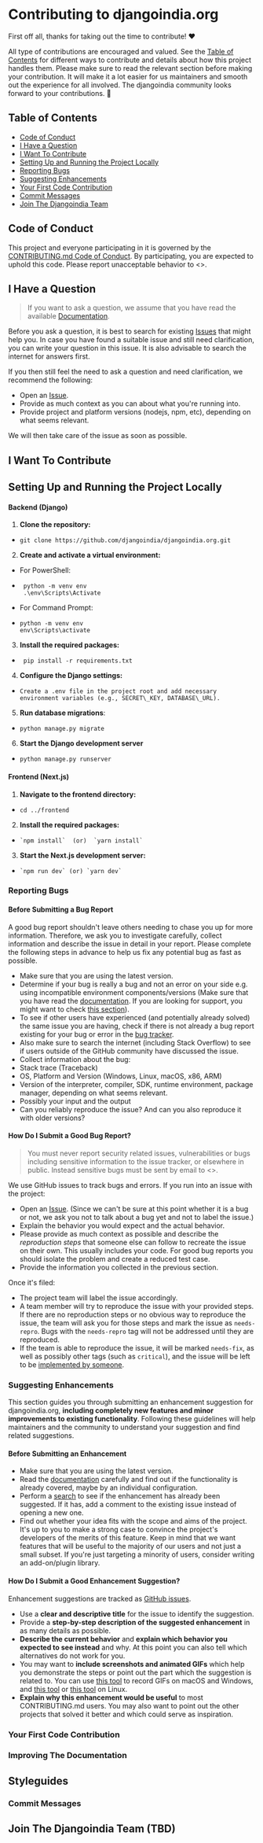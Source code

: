# Contributing to djangoindia.org

First off all, thanks for taking out the time to contribute! ❤️


All type of contributions are encouraged and valued. See the [Table of Contents](#table-of-contents) for different ways to contribute and details about how this project handles them. Please make sure to read the relevant section before making your contribution. It will make it a lot easier for us maintainers and smooth out the experience for all involved. The djangoindia community looks forward to your contributions. 🎉


## Table of Contents

- [Code of Conduct](#code-of-conduct)
- [I Have a Question](#i-have-a-question)
- [I Want To Contribute](#i-want-to-contribute)
- [Setting Up and Running the Project Locally](#setting-up-and-running-the-project-locally)
- [Reporting Bugs](#reporting-bugs)
- [Suggesting Enhancements](#suggesting-enhancements)
- [Your First Code Contribution](#your-first-code-contribution)
- [Commit Messages](#commit-messages)
- [Join The Djangoindia Team](#join-the-djangoindia-team)



## Code of Conduct

This project and everyone participating in it is governed by the
[CONTRIBUTING.md Code of Conduct](blob/master/CODE_OF_CONDUCT.md).
By participating, you are expected to uphold this code. Please report unacceptable behavior
to <>.


## I Have a Question

> If you want to ask a question, we assume that you have read the available [Documentation]().

Before you ask a question, it is best to search for existing [Issues](/issues) that might help you. In case you have found a suitable issue and still need clarification, you can write your question in this issue. It is also advisable to search the internet for answers first.

If you then still feel the need to ask a question and need clarification, we recommend the following:

- Open an [Issue](/issues/new).
- Provide as much context as you can about what you're running into.
- Provide project and platform versions (nodejs, npm, etc), depending on what seems relevant.

We will then take care of the issue as soon as possible.



## I Want To Contribute

## Setting Up and Running the Project Locally

#### Backend (Django)

1. **Clone the repository:**
 *     git clone https://github.com/djangoindia/djangoindia.org.git
       
2.   **Create and activate a virtual environment:**
 *  For PowerShell:    
  *		 python -m venv env
		 .\env\Scripts\Activate
        
   *  For Command Prompt: 
   *  	 python -m venv env
	     env\Scripts\activate

        
      
3.    **Install the required packages:**   
*      pip install -r requirements.txt
    
4.  **Configure the Django settings:**
    
  *     Create a .env file in the project root and add necessary environment variables (e.g., SECRET\_KEY, DATABASE\_URL).
        
5.  **Run database migrations**:
*	  python manage.py migrate

6. **Start the Django development server**
*	  python manage.py runserver
    


#### Frontend (Next.js)

1.  **Navigate to the frontend directory:**
*	  cd ../frontend    
2. **Install the required packages:**
*	  `npm install`  (or)  `yarn install`

    
3.  **Start the Next.js development server:**
*     `npm run dev` (or) `yarn dev`


### Reporting Bugs


#### Before Submitting a Bug Report

A good bug report shouldn't leave others needing to chase you up for more information. Therefore, we ask you to investigate carefully, collect information and describe the issue in detail in your report. Please complete the following steps in advance to help us fix any potential bug as fast as possible.

- Make sure that you are using the latest version.
- Determine if your bug is really a bug and not an error on your side e.g. using incompatible environment components/versions (Make sure that you have read the [documentation](). If you are looking for support, you might want to check [this section](#i-have-a-question)).
- To see if other users have experienced (and potentially already solved) the same issue you are having, check if there is not already a bug report existing for your bug or error in the [bug tracker](issues?q=label%3Abug).
- Also make sure to search the internet (including Stack Overflow) to see if users outside of the GitHub community have discussed the issue.
- Collect information about the bug:
- Stack trace (Traceback)
- OS, Platform and Version (Windows, Linux, macOS, x86, ARM)
- Version of the interpreter, compiler, SDK, runtime environment, package manager, depending on what seems relevant.
- Possibly your input and the output
- Can you reliably reproduce the issue? And can you also reproduce it with older versions?


#### How Do I Submit a Good Bug Report?

> You must never report security related issues, vulnerabilities or bugs including sensitive information to the issue tracker, or elsewhere in public. Instead sensitive bugs must be sent by email to <>.


We use GitHub issues to track bugs and errors. If you run into an issue with the project:

- Open an [Issue](/issues/new). (Since we can't be sure at this point whether it is a bug or not, we ask you not to talk about a bug yet and not to label the issue.)
- Explain the behavior you would expect and the actual behavior.
- Please provide as much context as possible and describe the *reproduction steps* that someone else can follow to recreate the issue on their own. This usually includes your code. For good bug reports you should isolate the problem and create a reduced test case.
- Provide the information you collected in the previous section.

Once it's filed:

- The project team will label the issue accordingly.
- A team member will try to reproduce the issue with your provided steps. If there are no reproduction steps or no obvious way to reproduce the issue, the team will ask you for those steps and mark the issue as `needs-repro`. Bugs with the `needs-repro` tag will not be addressed until they are reproduced.
- If the team is able to reproduce the issue, it will be marked `needs-fix`, as well as possibly other tags (such as `critical`), and the issue will be left to be [implemented by someone](#your-first-code-contribution).




### Suggesting Enhancements

This section guides you through submitting an enhancement suggestion for djangoindia.org, **including completely new features and minor improvements to existing functionality**. Following these guidelines will help maintainers and the community to understand your suggestion and find related suggestions.



#### Before Submitting an Enhancement

- Make sure that you are using the latest version.
- Read the [documentation]() carefully and find out if the functionality is already covered, maybe by an individual configuration.
- Perform a [search](/issues) to see if the enhancement has already been suggested. If it has, add a comment to the existing issue instead of opening a new one.
- Find out whether your idea fits with the scope and aims of the project. It's up to you to make a strong case to convince the project's developers of the merits of this feature. Keep in mind that we want features that will be useful to the majority of our users and not just a small subset. If you're just targeting a minority of users, consider writing an add-on/plugin library.


#### How Do I Submit a Good Enhancement Suggestion?

Enhancement suggestions are tracked as [GitHub issues](/issues).

- Use a **clear and descriptive title** for the issue to identify the suggestion.
- Provide a **step-by-step description of the suggested enhancement** in as many details as possible.
- **Describe the current behavior** and **explain which behavior you expected to see instead** and why. At this point you can also tell which alternatives do not work for you.
- You may want to **include screenshots and animated GIFs** which help you demonstrate the steps or point out the part which the suggestion is related to. You can use [this tool](https://www.cockos.com/licecap/) to record GIFs on macOS and Windows, and [this tool](https://github.com/colinkeenan/silentcast) or [this tool](https://github.com/GNOME/byzanz) on Linux. 
- **Explain why this enhancement would be useful** to most CONTRIBUTING.md users. You may also want to point out the other projects that solved it better and which could serve as inspiration.



### Your First Code Contribution


### Improving The Documentation


## Styleguides
### Commit Messages


## Join The Djangoindia Team (TBD)





